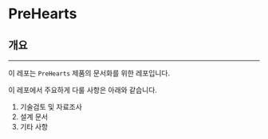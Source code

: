 # PreHearts

## 개요
---

이 레포는 `PreHearts` 제품의 문서화를 위한 레포입니다. 

이 레포에서 주요하게 다룰 사항은 아래와 같습니다.

1. 기술검토 및 자료조사
2. 설계 문서
3. 기타 사항

